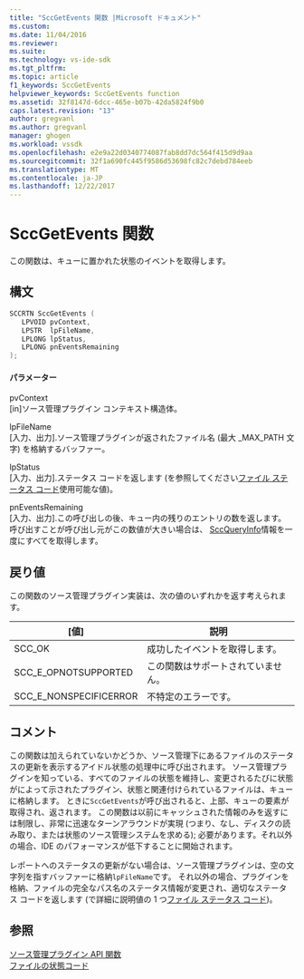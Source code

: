 ```yaml
---
title: "SccGetEvents 関数 |Microsoft ドキュメント"
ms.custom: 
ms.date: 11/04/2016
ms.reviewer: 
ms.suite: 
ms.technology: vs-ide-sdk
ms.tgt_pltfrm: 
ms.topic: article
f1_keywords: SccGetEvents
helpviewer_keywords: SccGetEvents function
ms.assetid: 32f8147d-6dcc-465e-b07b-42da5824f9b0
caps.latest.revision: "13"
author: gregvanl
ms.author: gregvanl
manager: ghogen
ms.workload: vssdk
ms.openlocfilehash: e2e9a22d0340774087fab8dd7dc564f415d9d9aa
ms.sourcegitcommit: 32f1a690fc445f9586d53698fc82c7debd784eeb
ms.translationtype: MT
ms.contentlocale: ja-JP
ms.lasthandoff: 12/22/2017
---
```

# <a name="sccgetevents-function"></a>SccGetEvents 関数
この関数は、キューに置かれた状態のイベントを取得します。  
  
## <a name="syntax"></a>構文  
  
```cpp  
SCCRTN SccGetEvents (  
   LPVOID pvContext,  
   LPSTR  lpFileName,  
   LPLONG lpStatus,  
   LPLONG pnEventsRemaining  
);  
```  
  
#### <a name="parameters"></a>パラメーター  
 pvContext  
 [in]ソース管理プラグイン コンテキスト構造体。  
  
 lpFileName  
 [入力、出力].ソース管理プラグインが返されたファイル名 (最大 _MAX_PATH 文字) を格納するバッファー。  
  
 lpStatus  
 [入力、出力].ステータス コードを返します (を参照してください[ファイル ステータス コード](../extensibility/file-status-code-enumerator.md)使用可能な値)。  
  
 pnEventsRemaining  
 [入力、出力].この呼び出しの後、キュー内の残りのエントリの数を返します。 呼び出すことが呼び出し元がこの数値が大きい場合は、 [SccQueryInfo](../extensibility/sccqueryinfo-function.md)情報を一度にすべてを取得します。  
  
## <a name="return-value"></a>戻り値  
 この関数のソース管理プラグイン実装は、次の値のいずれかを返す考えられます。  
  
|[値]|説明|  
|-----------|-----------------|  
|SCC_OK|成功したイベントを取得します。|  
|SCC_E_OPNOTSUPPORTED|この関数はサポートされていません。|  
|SCC_E_NONSPECIFICERROR|不特定のエラーです。|  
  
## <a name="remarks"></a>コメント  
 この関数は加えられていないかどうか、ソース管理下にあるファイルのステータスの更新を表示するアイドル状態の処理中に呼び出されます。 ソース管理プラグインを知っている、すべてのファイルの状態を維持し、変更されるたびに状態がによって示されたプラグイン、状態と関連付けられているファイルは、キューに格納します。 ときに`SccGetEvents`が呼び出されると、上部、キューの要素が取得され、返されます。 この関数は以前にキャッシュされた情報のみを返すには制限し、非常に迅速なターンアラウンドが実現 (つまり、なし、ディスクの読み取り、または状態のソース管理システムを求める); 必要があります。それ以外の場合、IDE のパフォーマンスが低下することに開始されます。  
  
 レポートへのステータスの更新がない場合は、ソース管理プラグインは、空の文字列を指すバッファーに格納`lpFileName`です。 それ以外の場合、プラグインを格納、ファイルの完全なパス名のステータス情報が変更され、適切なステータス コードを返します (で詳細に説明値の 1 つ[ファイル ステータス コード](../extensibility/file-status-code-enumerator.md))。  
  
## <a name="see-also"></a>参照  
 [ソース管理プラグイン API 関数](../extensibility/source-control-plug-in-api-functions.md)   
 [ファイルの状態コード](../extensibility/file-status-code-enumerator.md)
